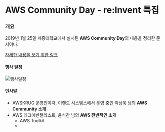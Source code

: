 # AWS Community Day - re:Invent 특집
### 개요

2019년 1월 25일 세종대학교에서 실시된 **AWS Community Day**의 내용을 정리한 문서이다.

[자세한 내용을 보기 위한 링크](https://pages.awscloud.com/aws-community-day-seoul-2019.html?trk=em_inv2&mkt_tok=eyJpIjoiT1RreU9EVTJNelpoTXpjMiIsInQiOiJZTzFsd0NVXC9iRE4rVEdJUXdcL21YODB5eWU2Q0RmMVNzYVREMlArUEFJeWdZdmNZZTQ2Vk1pcXhGN2FWeGZcL3YzaERsUWkxRUhkSm94NlI4cWVkdVFXem1nQVhRS3F4OThZK0FtbFhuZ2tEcmV0NnMzWU95QnQzK0lySnJkMUd4NE44SFo0N0JlTnJBamg2QkpZRlFYcGc9PSJ9)



#### 행사 일정

![행사일정](https://awskrug.github.io/events/2019-communityday/agenda.png)



#### 인사말

- AWSKRUG 운영진이자, 이랜드 시스템스에서 운영 중인 박상욱 님의 **AWS Community 소개**
- AWS 테크에반젤리스트, 윤석찬 님의 **AWS 전반적인 소개**
  - AWS Toolkit
  - 